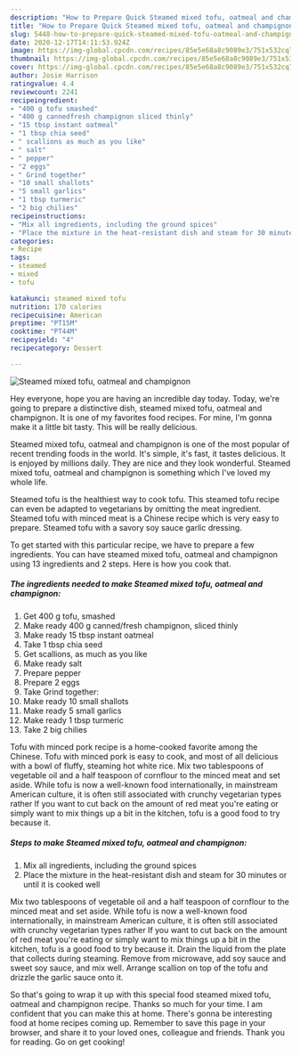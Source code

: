 ```yaml
---
description: "How to Prepare Quick Steamed mixed tofu, oatmeal and champignon"
title: "How to Prepare Quick Steamed mixed tofu, oatmeal and champignon"
slug: 5448-how-to-prepare-quick-steamed-mixed-tofu-oatmeal-and-champignon
date: 2020-12-17T14:11:53.924Z
image: https://img-global.cpcdn.com/recipes/85e5e68a8c9089e3/751x532cq70/steamed-mixed-tofu-oatmeal-and-champignon-recipe-main-photo.jpg
thumbnail: https://img-global.cpcdn.com/recipes/85e5e68a8c9089e3/751x532cq70/steamed-mixed-tofu-oatmeal-and-champignon-recipe-main-photo.jpg
cover: https://img-global.cpcdn.com/recipes/85e5e68a8c9089e3/751x532cq70/steamed-mixed-tofu-oatmeal-and-champignon-recipe-main-photo.jpg
author: Josie Harrison
ratingvalue: 4.4
reviewcount: 2241
recipeingredient:
- "400 g tofu smashed"
- "400 g cannedfresh champignon sliced thinly"
- "15 tbsp instant oatmeal"
- "1 tbsp chia seed"
- " scallions as much as you like"
- " salt"
- " pepper"
- "2 eggs"
- " Grind together"
- "10 small shallots"
- "5 small garlics"
- "1 tbsp turmeric"
- "2 big chilies"
recipeinstructions:
- "Mix all ingredients, including the ground spices"
- "Place the mixture in the heat-resistant dish and steam for 30 minutes or until it is cooked well"
categories:
- Recipe
tags:
- steamed
- mixed
- tofu

katakunci: steamed mixed tofu 
nutrition: 170 calories
recipecuisine: American
preptime: "PT15M"
cooktime: "PT44M"
recipeyield: "4"
recipecategory: Dessert

---
```



![Steamed mixed tofu, oatmeal and champignon](https://img-global.cpcdn.com/recipes/85e5e68a8c9089e3/751x532cq70/steamed-mixed-tofu-oatmeal-and-champignon-recipe-main-photo.jpg)

Hey everyone, hope you are having an incredible day today. Today, we're going to prepare a distinctive dish, steamed mixed tofu, oatmeal and champignon. It is one of my favorites food recipes. For mine, I'm gonna make it a little bit tasty. This will be really delicious.

Steamed mixed tofu, oatmeal and champignon is one of the most popular of recent trending foods in the world. It's simple, it's fast, it tastes delicious. It is enjoyed by millions daily. They are nice and they look wonderful. Steamed mixed tofu, oatmeal and champignon is something which I've loved my whole life.

Steamed tofu is the healthiest way to cook tofu. This steamed tofu recipe can even be adapted to vegetarians by omitting the meat ingredient. Steamed tofu with minced meat is a Chinese recipe which is very easy to prepare. Steamed tofu with a savory soy sauce garlic dressing.


To get started with this particular recipe, we have to prepare a few ingredients. You can have steamed mixed tofu, oatmeal and champignon using 13 ingredients and 2 steps. Here is how you cook that.

<!--inarticleads1-->

##### The ingredients needed to make Steamed mixed tofu, oatmeal and champignon:

1. Get 400 g tofu, smashed
1. Make ready 400 g canned/fresh champignon, sliced thinly
1. Make ready 15 tbsp instant oatmeal
1. Take 1 tbsp chia seed
1. Get  scallions, as much as you like
1. Make ready  salt
1. Prepare  pepper
1. Prepare 2 eggs
1. Take  Grind together:
1. Make ready 10 small shallots
1. Make ready 5 small garlics
1. Make ready 1 tbsp turmeric
1. Take 2 big chilies


Tofu with minced pork recipe is a home-cooked favorite among the Chinese. Tofu with minced pork is easy to cook, and most of all delicious with a bowl of fluffy, steaming hot white rice. Mix two tablespoons of vegetable oil and a half teaspoon of cornflour to the minced meat and set aside. While tofu is now a well-known food internationally, in mainstream American culture, it is often still associated with crunchy vegetarian types rather If you want to cut back on the amount of red meat you&#39;re eating or simply want to mix things up a bit in the kitchen, tofu is a good food to try because it. 

<!--inarticleads2-->

##### Steps to make Steamed mixed tofu, oatmeal and champignon:

1. Mix all ingredients, including the ground spices
1. Place the mixture in the heat-resistant dish and steam for 30 minutes or until it is cooked well


Mix two tablespoons of vegetable oil and a half teaspoon of cornflour to the minced meat and set aside. While tofu is now a well-known food internationally, in mainstream American culture, it is often still associated with crunchy vegetarian types rather If you want to cut back on the amount of red meat you&#39;re eating or simply want to mix things up a bit in the kitchen, tofu is a good food to try because it. Drain the liquid from the plate that collects during steaming. Remove from microwave, add soy sauce and sweet soy sauce, and mix well. Arrange scallion on top of the tofu and drizzle the garlic sauce onto it. 

So that's going to wrap it up with this special food steamed mixed tofu, oatmeal and champignon recipe. Thanks so much for your time. I am confident that you can make this at home. There's gonna be interesting food at home recipes coming up. Remember to save this page in your browser, and share it to your loved ones, colleague and friends. Thank you for reading. Go on get cooking!
